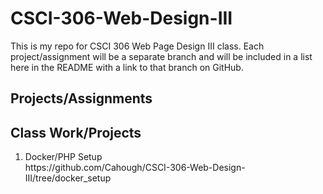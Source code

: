 # CSCI-306-Web-Design-III

This is my repo for CSCI 306 Web Page Design III class.
Each project/assignment will be a separate branch and will be included in a list here in the README with a link to that branch on GitHub.

## Projects/Assignments

## Class Work/Projects
<ol>
  <li> Docker/PHP Setup </li>
  https://github.com/Cahough/CSCI-306-Web-Design-III/tree/docker_setup
</ol>
